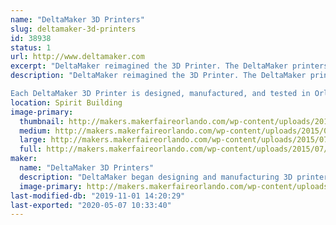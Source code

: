 ```yaml
---
name: "DeltaMaker 3D Printers"
slug: deltamaker-3d-printers
id: 38938
status: 1
url: http://www.deltamaker.com
excerpt: "DeltaMaker reimagined the 3D Printer. The DeltaMaker printers feature a 360 degree viewing area, durable metal frame and integrated onboard slicing. The perfect printer for home, business and school, the DeltaMaker 3D Printer allows individuals to transform ideas into physical objects faster and reliably. "
description: "DeltaMaker reimagined the 3D Printer. The DeltaMaker printers feature a 360 degree viewing area, durable metal frame and integrated onboard slicing. The perfect printer for home, business and school, the DeltaMaker 3D Printer allows individuals to transform ideas into physical objects faster and reliably. 

Each DeltaMaker 3D Printer is designed, manufactured, and tested in Orlando, Florida. DeltaMaker Printers can be found in homes, schools, and businesses across the country and around the globe."
location: Spirit Building
image-primary:
  thumbnail: http://makers.makerfaireorlando.com/wp-content/uploads/2015/07/deltamaker-product-line-150x150.jpg
  medium: http://makers.makerfaireorlando.com/wp-content/uploads/2015/07/deltamaker-product-line-272x300.jpg
  large: http://makers.makerfaireorlando.com/wp-content/uploads/2015/07/deltamaker-product-line-930x1024.jpg
  full: http://makers.makerfaireorlando.com/wp-content/uploads/2015/07/deltamaker-product-line.jpg
maker:
  name: "DeltaMaker 3D Printers"
  description: "DeltaMaker began designing and manufacturing 3D printers in 2012.  DeltaMaker 3D Printers are the premier 3D Printers for education. Each printer is designed, manufactured and tested in Orlando, Florida. DeltaMaker 3D Printers can be found in classrooms and businesses across the country and around the globe."
  image-primary: http://makers.makerfaireorlando.com/wp-content/uploads/2015/07/deltamaker-logo-3d-printers-931x1024.png
last-modified-db: "2019-11-01 14:20:29"
last-exported: "2020-05-07 10:33:40"
---
```

